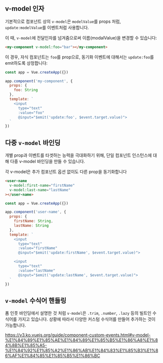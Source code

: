 ## v-model 인자

기본적으로 컴포넌트 상의 `v-model`은 `modelValue`를 props 처럼, `update:modelValue`를 이벤트처럼 사용합니다.

이 때, `v-model`에 전달인자를 넘겨줌으로써 이름(modalValue)을 변경할 수 있습니다:

```html
<my-component v-model:foo="bar"></my-component>
```

이 경우, 자식 컴포넌트는 `foo`를 prop으로, 동기화 이벤트에 대해서는 `update:foo`를 emit하도록 상정합니다:

```js
const app = Vue.createApp({})

app.component('my-component', {
  props: {
    foo: String
  },
  template: `
    <input
      type="text"
      :value="foo"
      @input="$emit('update:foo', $event.target.value)">
  `
})
```



## 다중 `v-model` 바인딩

개별 prop과 이벤트를 타겟하는 능력을 극대화하기 위해, 단일 컴포넌트 인스턴스에 대해 다중 v-model 바인딩을 만들 수 있습니다.

각 v-model은 추가 컴포넌트 옵션 없이도 다른 prop을 동기화합니다

```html
<user-name
  v-model:first-name="firstName"
  v-model:last-name="lastName"
></user-name>
```

```js
const app = Vue.createApp({})

app.component('user-name', {
  props: {
    firstName: String,
    lastName: String
  },
  template: `
    <input
      type="text"
      :value="firstName"
      @input="$emit('update:firstName', $event.target.value)">

    <input
      type="text"
      :value="lastName"
      @input="$emit('update:lastName', $event.target.value)">
  `
})
```



## `v-model` 수식어 핸들링

폼 인풋 바인딩에서 설명한 것 처럼 `v-model`은 `.trim`, `.number`, `.lazy` 등의 빌트인 수식어를 가지고 있습니다. 상황에 따라서 다양한 커스텀 수식어를 만들어 추가하는 것이 가능합니다.

https://v3.ko.vuejs.org/guide/component-custom-events.html#v-model-%E1%84%89%E1%85%AE%E1%84%89%E1%85%B5%E1%86%A8%E1%84%8B%E1%85%A5-%E1%84%92%E1%85%A2%E1%86%AB%E1%84%83%E1%85%B3%E1%86%AF%E1%84%85%E1%85%B5%E1%86%BC

